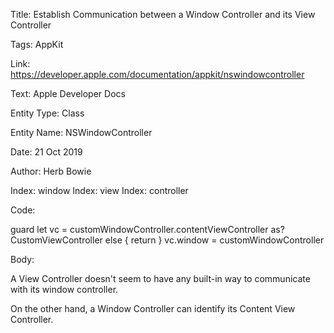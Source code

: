 Title:  Establish Communication between a Window Controller and its View Controller

Tags:   AppKit

Link:   https://developer.apple.com/documentation/appkit/nswindowcontroller

Text:   Apple Developer Docs

Entity Type: Class

Entity Name: NSWindowController

Date:   21 Oct 2019

Author: Herb Bowie

Index:  window
Index:  view
Index:  controller

Code: 

guard let vc = customWindowController.contentViewController as? CustomViewController else { return }
vc.window = customWindowController

Body: 

A View Controller doesn't seem to have any built-in way to communicate with its window controller. 

On the other hand, a Window Controller can identify its Content View Controller. 
